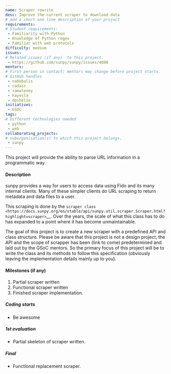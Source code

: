 ```yaml
---
name: Scraper rewrite
desc: Improve the current scraper to download data
# add a short one line description of your project
requirements:
# Student requirements:
 - Familiarity with Python 
 - Knowledge of Python regex 
 - Familiar with web protocols
difficulty: medium
issues:
# Related issues (if any)  to this project.
 - https://github.com/sunpy/sunpy/issues/4888
mentors:
# First person in contact; mentors may change before project starts.
# GitHub handles
 - nabobalis
 - cadair
 - samaloney
 - hayesla
 - dpshelio
initiatives:
 - GSOC
tags:
# Different technologies needed
 - python
 - web
collaborating_projects:
# suborganisation(s) to which this project belongs.
 - sunpy
---
```


This project will provide the ability to parse URL information in a programmatic way.

#### Description

sunpy provides a way for users to access data using Fido and its many internal clients.
Many of these simpler clients do URL scraping to return metadata and data files to a user. 

This scraping is done by the `scraper class <https://docs.sunpy.org/en/stable/api/sunpy.util.scraper.Scraper.html?highlight=scraper>`__.
Over the years, the scale of what this class has to do has expanded to a point where it has become unmaintainable.

The goal of this project is to create a new scraper with a predefined API and class structure. 
Please be aware that this project is not a design project, the API and the scope of scrapper has been (link to come) predetermined and laid out by the GSoC mentors.
So the primary focus of this project will be to write the class and its methods to follow this specification (obviously leaving the implementation details mainly up to you).  


#### Milestones (if any)

1. Partial scraper written
2. Functional scraper written
3. Finished scraper implementation.

##### Coding starts

* Be awesome

##### 1st evaluation

* Partial skeleton of scraper written.

##### Final

* Functional replacement scraper. 
